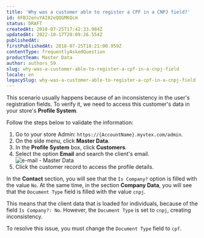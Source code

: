 ```yaml
---
title: 'Why was a customer able to register a CPF in a CNPJ field?'
id: 6FBJ2envYAI82eQQGMKQcm
status: DRAFT
createdAt: 2018-07-25T17:42:33.984Z
updatedAt: 2022-10-17T20:09:26.554Z
publishedAt: 
firstPublishedAt: 2018-07-25T18:21:00.959Z
contentType: frequentlyAskedQuestion
productTeam: Master Data
author: authors_59
slug: why-was-a-customer-able-to-register-a-cpf-in-a-cnpj-field
locale: en
legacySlug: why-was-a-customer-able-to-register-a-cpf-in-a-cnpj-field
---
```


This scenario usually happens because of an inconsistency in the user's registration fields. To verify it, we need to access this customer's data in your store's __Profile System__.

Follow the steps below to validate the information:

1. Go to your store Admin: `https://{AccountName}.myvtex.com/admin`.
2. On the side menu, click __Master Data__.
3. In the __Profile System__ box, click __Customers__.
4. Select the option __Email__ and search the client's email.![e-mail - Master Data](//images.ctfassets.net/alneenqid6w5/cjpYKSZ1i8USYqs8Yga4E/df2c4793391483458ffcf8209a222f69/e-mail_-_Master_Data.png)
5. Click the customer record to access the profile details.

In the __Contact__ section, you will see that the `Is Company?` option is filled with the value `No`. At the same time, in the section __Company Data__, you will see that the `Document Type` field is filled with the value `cnpj`.

This means that the client data that is loaded for individuals, because of the field `Is Company?: No`. However, the `Document Type` is set to `cnpj`, creating inconsistency.

To resolve this issue, you must change the `Document Type` field to `cpf`.
